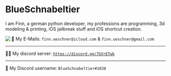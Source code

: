 # BlueSchnabeltier
I am Finn, a german python developer, my professions are programming, 3d modeling & printing, iOS jailbreak stuff and iOS shortcut creation.

<img align="left" src="https://github-readme-stats.vercel.app/api?username=BlueSchnabeltier&theme=radical" style="float: left;"/>
<p align="right"></p>

📧 My E-Mails: `finn.ueschner@icloud.com` & `finn.ueschner@gmail.com`

---

👨‍💻 My discord server: [`https://discord.gg/7GVrETwk`](https://discord.gg/7GVrETwk)

---

💬 My Discord username: `BlueSchnabeltier#1038`
